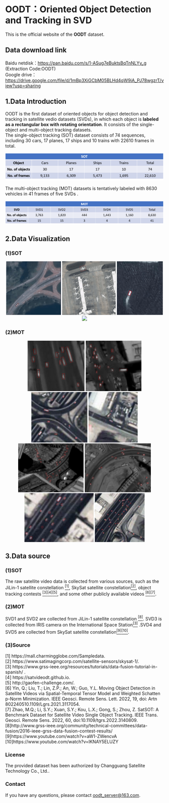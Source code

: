 # OODT：Oriented Object Detection and Tracking in SVD
This is the official website of the **OODT** dataset.

## Data download link
Baidu netdisk：https://pan.baidu.com/s/1-ASug7eBuktsBqTnNLYv_g (Extraction Code:OODT)  
Google drive：https://drive.google.com/file/d/1mBp3XiGCbM05BLHd4qW9iA_PJ78wgzrT/view?usp=sharing

## 1.Data Introduction
OODT is the first dataset of oriented objects for object detection and tracking in satellite vedio datasets (SVDs), in which  each object is **labeled as a rectangular box with rotating orientation**. It consists of the single-object and multi-object tracking datasets.
<br />The single-object tracking (SOT) dataset consists of 74 sequences, including 30 cars, 17 planes, 17 ships and 10 trains with 22610 frames in total. 
<div align=center>
<img src="https://github.com/RS-Devotee/OODT/blob/main/Figure/sheet1.png">
</div>

The multi-object tracking (MOT) datasets is tentatively labeled with 8630 vehicles in 41 frames of five SVDs .
<div align=center>
<img src="https://github.com/RS-Devotee/OODT/blob/main/Figure/sheet2.png">
</div>

## 2.Data Visualization
### (1)SOT
<div align=center>
<img src="https://github.com/RS-Devotee/OODT/blob/main/Figure/single1.gif" style="height:170px"/>
<img src="https://github.com/RS-Devotee/OODT/blob/main/Figure/single2.gif" style="height:170px"/>
<img src="https://github.com/RS-Devotee/OODT/blob/main/Figure/single3.gif" style="height:170px"/>
<img src="https://github.com/RS-Devotee/OODT/blob/main/Figure/single4.gif" style="height:170px"/>
</div>

### (2)MOT
<div align=center>
<img src="https://github.com/RS-Devotee/OODT/blob/main/Figure/multi1.png" style="height:160px"/>
<img src="https://github.com/RS-Devotee/OODT/blob/main/Figure/multi2.png" style="height:160px"/>
<img src="https://github.com/RS-Devotee/OODT/blob/main/Figure/multi3.png" style="height:160px"/>
<img src="https://github.com/RS-Devotee/OODT/blob/main/Figure/multi4.png" style="height:160px"/>
</div>
<div align=center>
<img src="https://github.com/RS-Devotee/OODT/blob/main/Figure/multi5.png" style="height:155px"/>
<img src="https://github.com/RS-Devotee/OODT/blob/main/Figure/multi6.png" style="height:155px"/>
<img src="https://github.com/RS-Devotee/OODT/blob/main/Figure/multi7.png" style="height:155px"/>
<img src="https://github.com/RS-Devotee/OODT/blob/main/Figure/multi8.png" style="height:155px"/>
</div>

## 3.Data source
### (1)SOT
The raw satellite video data is collected from various sources, such as the JiLin-1 satellite constellation [<sup>[1]</sup>](#R1), SkySat satellite constellation[<sup>[2]</sup>](#R2), object tracking contests [<sup>[3]</sup>](#R3)[<sup>[4]</sup>](#R4)[<sup>[5]</sup>](#R5), and some other publicly available videos [<sup>[6]</sup>](#R6)[<sup>[7]</sup>](#R7).
### (2)MOT
SVD1 and SVD2 are collected from JiLin-1 satellite constellation [<sup>[8]</sup>](#R8). SVD3 is collected from IRIS camera on the International Space Station[<sup>[3]</sup>](#R3) .SVD4 and SVD5 are collected from SkySat satellite constellation[<sup>[9]<sup>](#R9)[<sup>[10]<sup>](#R10).
### (3)Source
<div><a name="R1"></a>  
[1] https://mall.charmingglobe.com/Sampledata.
</div>
<div><a name="R2"></a>  
[2] https://www.satimagingcorp.com/satellite-sensors/skysat-1/.
</div>
<div><a name="R3"></a>  
[3] https://www.grss-ieee.org/resources/tutorials/data-fusion-tutorial-in-spanish/ .
</div>
<div><a name="R4"></a>  
[4] https://satvideodt.github.io.
</div>
<div><a name="R5"></a>  
[5] http://gaofen-challenge.com/.
</div>
<div><a name="R6"></a>  
[6] Yin, Q.; Liu, T.; Lin, Z.P.; An, W.; Guo, Y.L. Moving Object Detection in Satellite Videos via Spatial-Temporal Tensor Model and Weighted Schatten p-Norm Minimization. IEEE Geosci. Remote Sens. Lett. 2022, 19, doi: Artn 802240510.1109/Lgrs.2021.3117054.
</div>
<div><a name="R7"></a>  
[7] Zhao, M.Q.; Li, S.Y.; Xuan, S.Y.; Kou, L.X.; Gong, S.; Zhou, Z. SatSOT: A Benchmark Dataset for Satellite Video Single Object Tracking. IEEE Trans. Geosci. Remote Sens. 2022, 60, doi:10.1109/tgrs.2022.3140809.
</div>
<div><a name="R8"></a>  
[8]http://www.grss-ieee.org/community/technical-committees/data-fusion/2016-ieee-grss-data-fusion-contest-results/
</div>
<div><a name="R9"></a>  
[9]https://www.youtube.com/watch?v=aW1-ZWencvA
</div>
<div><a name="R10"></a>  
[10]https://www.youtube.com/watch?v=lKNAY5ELUZY
</div>

### License
The provided dataset has been authorized by Changguang Satellite Technology Co., Ltd..
  
### Contact
If you have any questions, please contact oodt_server@163.com.
